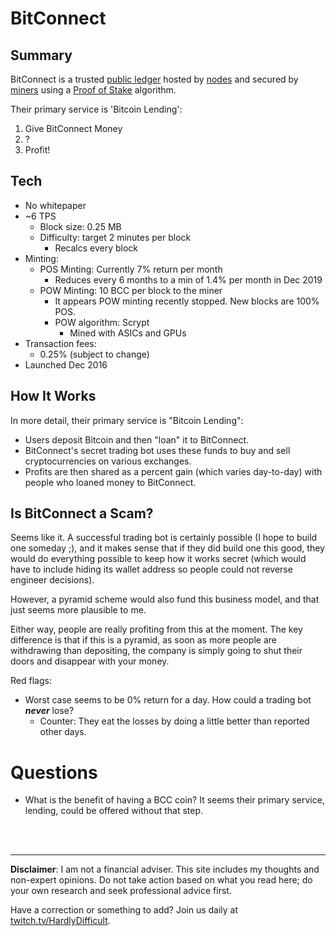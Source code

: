 # BitConnect


## Summary

BitConnect is a trusted [public ledger](about/PublicLedger.md) hosted by [nodes](about/Nodes.md) and secured by [miners](about/Miners.md) using a [Proof of Stake](about/ProofOfStake.md) algorithm.

Their primary service is 'Bitcoin Lending':

 1) Give BitConnect Money
 2) ?
 3) Profit!

## Tech

 - No whitepaper
 - ~6 TPS
   - Block size: 0.25 MB
   - Difficulty: target 2 minutes per block
     - Recalcs every block
 - Minting:
   - POS Minting: Currently 7% return per month
      - Reduces every 6 months to a min of 1.4% per month in Dec 2019
   - POW Minting: 10 BCC per block to the miner
     - It appears POW minting recently stopped.  New blocks are 100% POS.
     - POW algorithm: Scrypt
        - Mined with ASICs and GPUs
 - Transaction fees:
   - 0.25% (subject to change)
 - Launched Dec 2016


## How It Works

In more detail, their primary service is "Bitcoin Lending":

 - Users deposit Bitcoin and then "loan" it to BitConnect.  
 - BitConnect's secret trading bot uses these funds to buy and sell cryptocurrencies on various exchanges. 
 - Profits are then shared as a percent gain (which varies day-to-day) with people who loaned money to BitConnect.

## Is BitConnect a Scam?

Seems like it.  A successful trading bot is certainly possible (I hope to build one someday ;), and it makes sense that if they did build one this good, they would do everything possible to keep how it works secret (which would have to include hiding its wallet address so people could not reverse engineer decisions).  

However, a pyramid scheme would also fund this business model, and that just seems more plausible to me.  

Either way, people are really profiting from this at the moment.  The key difference is that if this is a pyramid, as soon as more people are withdrawing than depositing, the company is simply going to shut their doors and disappear with your money.

Red flags:

 - Worst case seems to be 0% return for a day. How could a trading bot ***never*** lose?
   - Counter: They eat the losses by doing a little better than reported other days.

# Questions

 - What is the benefit of having a BCC coin?  It seems their primary service, lending, could be offered without that step.
  


<br><br><hr>  **Disclaimer**: I am not a financial adviser.  This site includes my thoughts and non-expert opinions.  Do not take action based on what you read here; do your own research and seek professional advice first.

Have a correction or something to add?  Join us daily at [twitch.tv/HardlyDifficult](http://twitch.tv/HardlyDifficult).